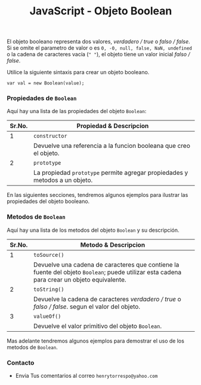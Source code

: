 ﻿---
title: JavaScript - Objeto Boolean
description: El objeto `Number` es un objeto envolvente / Wrapper que permite trabajar con valores numericos. 
categories: 
  - Blog
  - Javascript
comments: true
---

El objeto booleano representa dos valores, *verdadero / true* o *falso / false*. Si se omite el parametro de valor o es `0, -0, null, false, NaN, undefined` o la cadena de caracteres vacía (`" "`), el objeto tiene un valor inicial *falso / false*.

Utilice la siguiente sintaxis para crear un objeto booleano.

```terminal
var val = new Boolean(value);
```

### Propiedades de `Boolean`

Aquí hay una lista de las propiedades del objeto `Boolean`:

| Sr.No. |	Propiedad & Descripcion  |
|--------|---------------------------|
| 1      | `constructor`             |
|        | Devuelve una referencia a la funcion booleana que creo el objeto.  |
| 2      | `prototype`               |
|        | La propiedad `prototype` permite agregar propiedades y metodos a un objeto. |

En las siguientes secciones, tendremos algunos ejemplos para ilustrar las propiedades del objeto booleano.


### Metodos de `Boolean`

Aquí hay una lista de los metodos del objeto `Boolean` y su descripción.

| Sr.No. |	Metodo & Descripcion  |
|--------|---------------------------|
| 1      |  `toSource()`           |
|        | Devuelve una cadena de caracteres que contiene la fuente del objeto `Boolean`; puede utilizar esta cadena para crear un objeto equivalente. |
| 2      | `toString()`            |
|        | Devuelve la cadena de caracteres *verdadero / true* o *falso / false*. segun el valor del objeto. |
| 3      | `valueOf()`               |
|        | Devuelve el valor primitivo del objeto `Boolean`. |

Mas adelante tendremos algunos ejemplos para demostrar el uso de los metodos de `Boolean`.


### Contacto

- Envia Tus comentarios al correo `henrytorrespo@yahoo.com`
